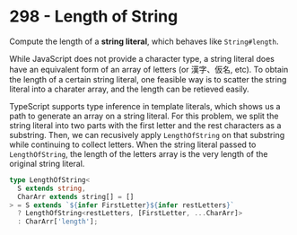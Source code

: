 # 298 - Length of String

Compute the length of a **string literal**, which behaves like `String#length`.

While JavaScript does not provide a character type, a string literal does have an equivalent form of an array of letters (or 漢字、仮名, etc). To obtain the length of a certain string literal, one feasible way is to scatter the string literal into a charater array, and the length can be retieved easily.

TypeScript supports type inference in template literals, which shows us a path to generate an array on a string literal. For this problem, we split the string literal into two parts with the first letter and the rest characters as a substring. Then, we can recusively apply `LengthOfString` on that substring while continuing to collect letters. When the string literal passed to `LengthOfString`, the length of the letters array is the very length of the original string literal.

```typescript
type LengthOfString<
  S extends string,
  CharArr extends string[] = []
> = S extends `${infer FirstLetter}${infer restLetters}`
  ? LengthOfString<restLetters, [FirstLetter, ...CharArr]>
  : CharArr['length'];
```

